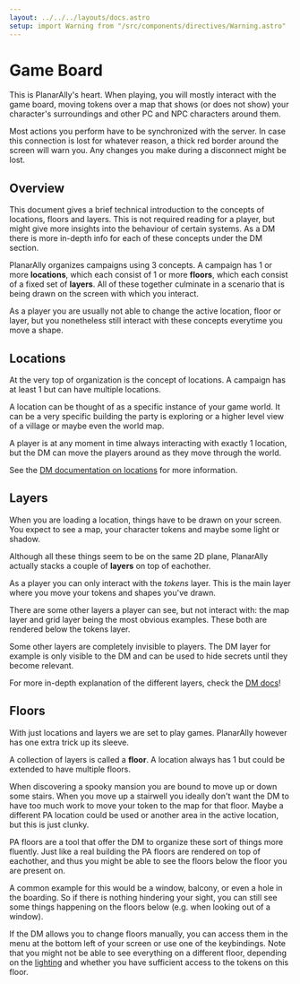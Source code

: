 ```yaml
---
layout: ../../../layouts/docs.astro
setup: import Warning from "/src/components/directives/Warning.astro"
---
```


# Game Board

This is PlanarAlly's heart.
When playing, you will mostly interact with the game board, moving tokens over a map that shows (or does not show) your character's surroundings and other PC and NPC characters around them.

<Warning title="The big red border">
Most actions you perform have to be synchronized with the server.
In case this connection is lost for whatever reason, a thick red border around the screen will warn you.
Any changes you make during a disconnect might be lost.
</Warning>

## Overview

This document gives a brief technical introduction to the concepts of locations, floors and layers.
This is not required reading for a player, but might give more insights into the behaviour of certain systems.
As a DM there is more in-depth info for each of these concepts under the DM section.

PlanarAlly organizes campaigns using 3 concepts. A campaign has 1 or more **locations**, which each consist of 1 or more **floors**, which each consist of a fixed set of **layers**.
All of these together culminate in a scenario that is being drawn on the screen with which you interact.

As a player you are usually not able to change the active location, floor or layer,
but you nonetheless still interact with these concepts everytime you move a shape.

## Locations

At the very top of organization is the concept of locations.
A campaign has at least 1 but can have multiple locations.

A location can be thought of as a specific instance of your game world.
It can be a very specific building the party is exploring or a higher level view of a village or maybe even the world map.

A player is at any moment in time always interacting with exactly 1 location, but the DM can move the players around as they move through the world.

See the [DM documentation on locations](/docs/dm/locations/) for more information.

## Layers

When you are loading a location, things have to be drawn on your screen.
You expect to see a map, your character tokens and maybe some light or shadow.

Although all these things seem to be on the same 2D plane, PlanarAlly actually stacks a couple of **layers** on top of eachother.

As a player you can only interact with the _tokens_ layer.
This is the main layer where you move your tokens and shapes you've drawn.

There are some other layers a player can see, but not interact with: the map layer and grid layer being the most obvious examples.
These both are rendered below the tokens layer.

Some other layers are completely invisible to players.
The DM layer for example is only visible to the DM and can be used to hide secrets until they become relevant.

For more in-depth explanation of the different layers, check the [DM docs](/docs/dm/layers/)!

## Floors

With just locations and layers we are set to play games.
PlanarAlly however has one extra trick up its sleeve.

A collection of layers is called a **floor**.
A location always has 1 but could be extended to have multiple floors.

When discovering a spooky mansion you are bound to move up or down some stairs.
When you move up a stairwell you ideally don't want the DM to have too much work to move your token to the map for that floor.
Maybe a different PA location could be used or another area in the active location, but this is just clunky.

PA floors are a tool that offer the DM to organize these sort of things more fluently.
Just like a real building the PA floors are rendered on top of eachother, and thus you might be able to see the floors below the floor you are present on.

A common example for this would be a window, balcony, or even a hole in the boarding.
So if there is nothing hindering your sight, you can still see some things happening on the floors below (e.g. when looking out of a window).

If the DM allows you to change floors manually, you can access them in the menu at the bottom left of your screen or use one of the keybindings.
Note that you might not be able to see everything on a different floor, depending on the [lighting](/docs/dm/lighting-vision) and whether you have sufficient access to the tokens on this floor.
